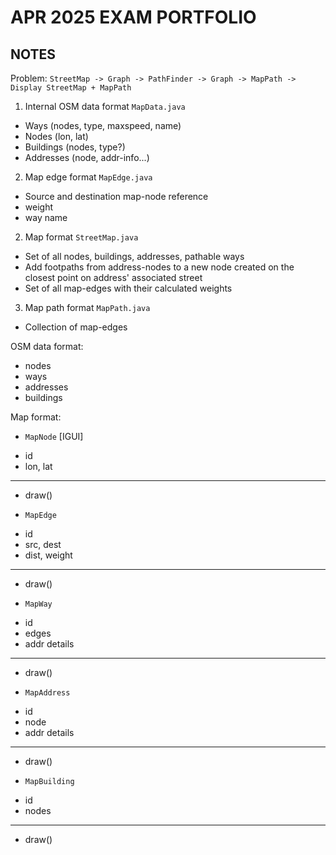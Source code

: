 # APR 2025 EXAM PORTFOLIO

## NOTES

Problem: `StreetMap -> Graph -> PathFinder -> Graph -> MapPath -> Display StreetMap + MapPath`

  1. Internal OSM data format `MapData.java`
   - Ways (nodes, type, maxspeed, name)
   - Nodes (lon, lat)
   - Buildings (nodes, type?)
   - Addresses (node, addr-info...)
  2. Map edge format `MapEdge.java`
   - Source and destination map-node reference
   - weight
   - way name
  2. Map format `StreetMap.java`
   - Set of all nodes, buildings, addresses, pathable ways
   - Add footpaths from address-nodes to a new node created on the closest point
   on address' associated street
   - Set of all map-edges with their calculated weights
  3. Map path format `MapPath.java`
   - Collection of map-edges

OSM data format:

  + nodes
  + ways
  + addresses
  + buildings

Map format:

  - `MapNode` [IGUI]
   + id
   + lon, lat
   ____
   + draw()
  - `MapEdge`
   + id
   + src, dest
   + dist, weight
   ____
   + draw()
  - `MapWay`
   + id
   + edges
   + addr details
   ____
   + draw()
  - `MapAddress`
   + id
   + node
   + addr details
   ____
   + draw()
  - `MapBuilding`
   + id
   + nodes
   ____
   + draw()

